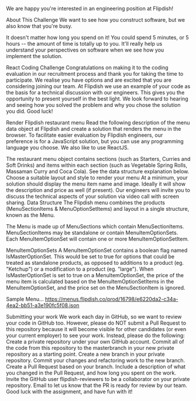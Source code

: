 We are happy you're interested in an engineering position at Flipdish!

About This Challenge
We want to see how you construct software, but we also know that you're busy.

It doesn't matter how long you spend on it! You could spend 5 minutes, or 5 hours -- the amount of time is totally up to you. It'll really help us understand your perspectives on software when we see how you implement the solution.

React Coding Challenge
Congratulations on making it to the coding evaluation in our recruitment process and thank you for taking the time to participate. We realise you have options and are excited that you are considering joining our team. At Flipdish we use an example of your code as the basis for a technical discussion with our engineers. This gives you the opportunity to present yourself in the best light. We look forward to hearing and seeing how you solved the problem and why you chose the solution you did. Good luck!

Render Flipdish restaurant menu
Read the following description of the menu data object at Flipdish and create a solution that renders the menu in the browser. To facilitate easier evaluation by Flipdish engineers, our preference is for a JavaScript solution, but you can use any programming language you choose. We also like to use ReactJS.

The restaurant menu object contains sections (such as Starters, Curries and Soft Drinks) and items within each section (such as Vegetable Spring Rolls, Massaman Curry and Coca Cola). See the data structure explanation below.
Choose a suitable layout and style to render your menu
At a minimum, your solution should display the menu item name and image. Ideally it will show the description and price as well (if present).
Our engineers will invite you to discuss the technical aspects of your solution via video call with screen sharing.
Data Structure
The Flipdish menu combines the products (MenuSectionItems & MenuOptionSetItems) and layout in a single structure, known as the Menu.

The Menu is made up of MenuSections which contain MenuSectionItems. MenuSectionItems may be standalone or contain MenuItemOptionSets. Each MenuItemOptionSet will contain one or more MenuItemOptionSetItem.

MenuItemOptionSets
A MenuItemOptionSet contains a boolean flag named IsMasterOptionSet. This would be set to true for options that could be treated as standalone products, as opposed to additions to a product (eg. "Ketchup") or a modification to a product (eg. "large"). When IsMasterOptionSet is set to true on a MenuItemOptionSet, the price of the menu item is calculated based on the MenuItemOptionSetItems in the MenuItemOptionSet, and the price set on the MenuSectionItem is ignored.

Sample Menu...
https://menus.flipdish.co/prod/16798/e6220da2-c34a-4ea2-bb51-a3e190fc5f08.json

Submitting your work
We work each day in GitHub, so we want to review your code in GitHub too. However, please do NOT submit a Pull Request to this repository because it will become visible for other candidates (or even your current employer) to see your work.
Instead, please do the following:
Create a private repository under your own GitHub account.
Commit all of the code from this repository to the masterbranch in your new private repository as a starting point.
Create a new branch in your private repository.
Commit your changes and refactoring work to the new branch.
Create a Pull Request based on your branch.
Include a description of what you changed in the Pull Request, and how long you spent on the work.
Invite the GitHub user flipdish-reviewers to be a collaborator on your private repository.
Email to let us know that the PR is ready for review by our team.
Good luck with the assignment, and have fun with it!
